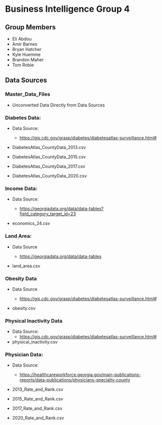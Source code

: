 # Business Intelligence Group 4

## Group Members
- Eli Abdou
- Amir Barnes
- Bryan Hatcher
- Kyle Huemme
- Brandon Maher
- Tom Robie

## Data Sources

### Master_Data_Files
- Unconverted Data Directly from Data Sources

### Diabetes Data:
- Data Source:
    - https://gis.cdc.gov/grasp/diabetes/diabetesatlas-surveillance.html#

- DiabetesAtlas_CountyData_2013.csv
- DiabetesAtlas_CountyData_2015.csv
- DiabetesAtlas_CountyData_2017.csv
- DiabetesAtlas_CountyData_2020.csv

### Income Data:
- Data Source:
    - https://georgiadata.org/data/data-tables?field_category_target_id=23

- economics_24.csv

### Land Area:
- Data Source
    - https://georgiadata.org/data/data-tables
    
- land_area.csv

### Obesity Data
- Data Source
    - https://gis.cdc.gov/grasp/diabetes/diabetesatlas-surveillance.html#

- obesity.csv

### Physical Inactivity Data
- Data Source:
    - https://gis.cdc.gov/grasp/diabetes/diabetesatlas-surveillance.html#
- physical_inactivity.csv

### Physician Data:
- Data Source:
    - https://healthcareworkforce.georgia.gov/main-publications-reports/data-publications/physicians-specialty-county

- 2013_Rate_and_Rank.csv
- 2015_Rate_and_Rank.csv
- 2017_Rate_and_Rank.csv
- 2020_Rate_and_Rank.csv

